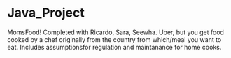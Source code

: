 # Java_Project
MomsFood!
Completed with Ricardo, Sara, Seewha.
Uber, but you get food cooked by a chef originally from the country from which/meal you want to eat. Includes assumptionsfor regulation and maintanance for home cooks.


